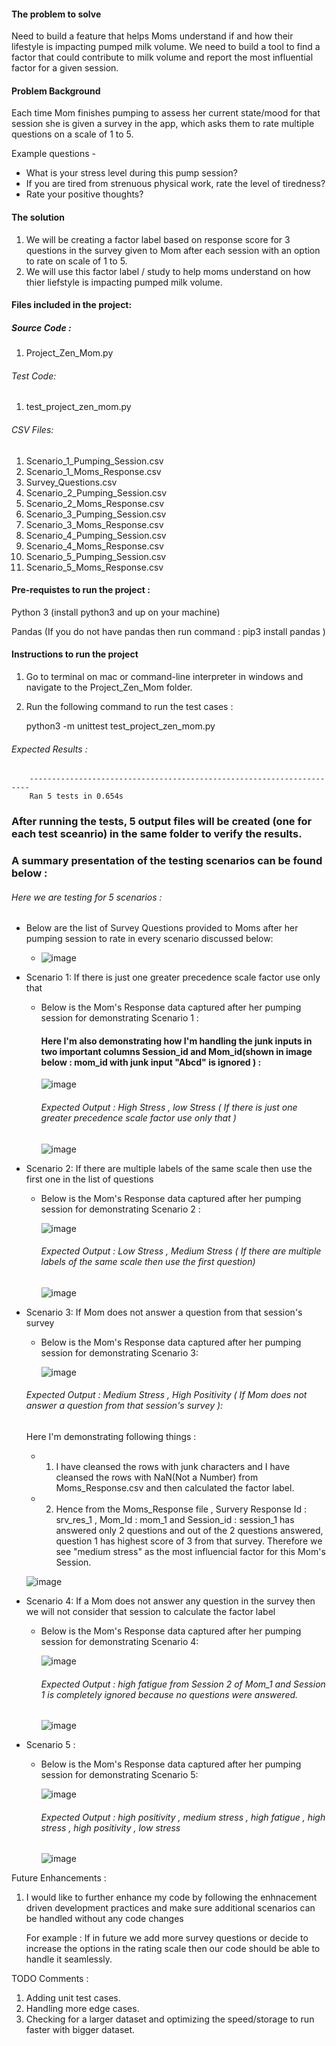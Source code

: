 #### The problem to solve

Need to build a feature that helps Moms understand if and how their lifestyle is impacting pumped milk volume. We need to build a tool to find a factor that could contribute to milk volume and report the most influential factor for a given session.

#### Problem Background

Each time Mom finishes pumping to assess her current state/mood for that session she is given a survey in the app,
which asks them to rate multiple questions on a scale of 1 to 5.

Example questions -
- What is your stress level during this pump session?
- If you are tired from strenuous physical work, rate the level of tiredness?
- Rate your positive thoughts?

#### The solution

1) We will be creating a factor label based on response score for 3 questions in the survey given to Mom after each session with an option to rate on scale of 1 to 5.
2) We will use this factor label / study to help moms understand on how thier liefstyle is impacting pumped milk volume.

#### Files included in the project:

##### Source Code :

1) Project_Zen_Mom.py 

###### Test Code:

1) test_project_zen_mom.py

###### CSV Files:

1. Scenario_1_Pumping_Session.csv
2. Scenario_1_Moms_Response.csv
3. Survey_Questions.csv
4. Scenario_2_Pumping_Session.csv
5. Scenario_2_Moms_Response.csv
6. Scenario_3_Pumping_Session.csv
7. Scenario_3_Moms_Response.csv
8. Scenario_4_Pumping_Session.csv
9. Scenario_4_Moms_Response.csv
10. Scenario_5_Pumping_Session.csv
11. Scenario_5_Moms_Response.csv


#### Pre-requistes to run the project :

Python 3 (install python3 and up on your machine)

Pandas   (If you do not have pandas then run command : pip3 install pandas )

#### Instructions to run the project

1) Go to terminal on mac or command-line interpreter in windows and navigate to the Project_Zen_Mom folder.
2) Run the following command to run the test cases :

      python3 -m unittest test_project_zen_mom.py
      
###### Expected Results : 

        ----------------------------------------------------------------------
        Ran 5 tests in 0.654s
        
### After running the tests, 5 output files will be created (one for each test sceanrio) in the same folder to verify the results. 


### A summary presentation of the testing scenarios can be found below : 

###### Here we are testing for 5 scenarios :

  - Below are the list of Survey Questions provided to Moms after her pumping session to rate in every scenario discussed below:

      - ![image](https://user-images.githubusercontent.com/11728248/106683761-f7562c00-6579-11eb-88f6-a6916bc9ec14.png)
  
* Scenario 1: If there is just one greater precedence scale factor use only that

    - Below is the Mom's Response data captured after her pumping session for demonstrating Scenario 1 :
    
      #### Here I'm also demonstrating how I'm handling the junk inputs in two important columns Session_id and Mom_id(shown in image below  : mom_id  with junk input "Abcd" is ignored ) :

       ![image](https://user-images.githubusercontent.com/11728248/106807091-97b15c80-661d-11eb-9425-ff0e219276cb.png)

        ###### Expected Output : High Stress , low Stress ( If there is just one greater precedence scale factor use only that )

         ![image](https://user-images.githubusercontent.com/11728248/106806860-528d2a80-661d-11eb-9347-905e88ca4999.png)


* Scenario 2: If there are multiple labels of the same scale then use the first one in the list of questions

    - Below is the Mom's Response data captured after her pumping session for demonstrating Scenario 2 :

         ![image](https://user-images.githubusercontent.com/11728248/106684209-e2c66380-657a-11eb-8013-5c6672e05668.png)

      ###### Expected Output : Low Stress , Medium Stress ( If there are multiple labels of the same scale then use the first question)

         ![image](https://user-images.githubusercontent.com/11728248/106683120-c0334b00-6578-11eb-9c9b-498d31e39939.png)


* Scenario 3: If Mom does not answer a question from that session's survey

    - Below is the Mom's Response data captured after her pumping session for demonstrating Scenario 3:

         ![image](https://user-images.githubusercontent.com/11728248/106688867-ca0e7b80-6583-11eb-8dad-2cb983d9ca09.png)
  
     ###### Expected Output : Medium Stress , High Positivity ( If Mom does not answer a question from that session's survey ):

     Here I'm demonstrating following things :

     - 1) I have cleansed the rows with junk characters and I have cleansed the rows with NaN(Not a Number) from Moms_Response.csv and then calculated the factor label.

    - 2) Hence from the Moms_Response file , Survery Response Id : srv_res_1 , Mom_Id : mom_1 and Session_id :  session_1 has answered only 2 questions
            and out of the 2 questions answered, question 1 has highest score of 3 from that survey. Therefore we see "medium stress" as the most influencial 
            factor for this Mom's Session.

     ![image](https://user-images.githubusercontent.com/11728248/106689111-4acd7780-6584-11eb-9567-25fe29e17267.png)


* Scenario 4: If a Mom does not answer any question in the survey then we will not consider that session to calculate the factor label

    - Below is the Mom's Response data captured after her pumping session for demonstrating Scenario 4:

         ![image](https://user-images.githubusercontent.com/11728248/106689899-a2b8ae00-6585-11eb-86fb-0e486f083ad0.png)
  
        ###### Expected Output : high fatigue from Session 2 of Mom_1 and Session 1 is completely ignored because no questions were answered.
  
         ![image](https://user-images.githubusercontent.com/11728248/106690665-13ac9580-6587-11eb-98cd-226b6e8a473a.png)
  
* Scenario 5 : 

    - Below is the Mom's Response data captured after her pumping session for demonstrating Scenario 5:

         ![image](https://user-images.githubusercontent.com/11728248/106698419-9a686f00-6595-11eb-9b25-7e20d2ed8276.png)


        ###### Expected Output : high positivity , medium stress , high fatigue , high stress , high positivity , low stress

         ![image](https://user-images.githubusercontent.com/11728248/106698111-fe3e6800-6594-11eb-9509-ff61e75df312.png)

  
Future Enhancements :

   1) I would like to further enhance my code by following the enhnacement driven development practices and 
      make sure additional scenarios can be handled without any code changes
      
      For example : If in future we add more survey questions or decide to increase the options in the rating scale then our code should be able to handle it seamlessly.
      
TODO Comments :

   1) Adding unit test cases.
   2) Handling more edge cases.
   3) Checking for a larger dataset and optimizing the speed/storage to run faster with bigger dataset.
   
   
  

